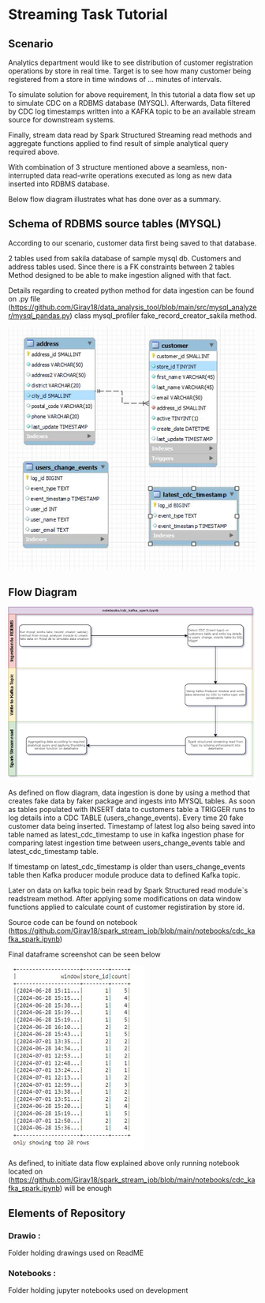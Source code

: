 # Streaming Task Tutorial

## Scenario
Analytics department would like to see distribution of customer registration operations by store in real time. Target is to see how many customer being registered from a store in time windows of ... minutes of intervals.

To simulate solution for above requirement, In this tutorial a data flow set up to simulate CDC on a RDBMS database (MYSQL). Afterwards, Data filtered by CDC log timestamps written into a KAFKA topic to be an available stream source for downstream systems.

Finally, stream data read by Spark Structured Streaming read methods and aggregate functions applied to find result of simple analytical query required above.

With combination of 3 structure mentioned above a seamless, non-interrupted data read-write operations executed as long as new data inserted into RDBMS database.

Below flow diagram illustrates what has done over as a summary.

## Schema of RDBMS source tables (MYSQL)
According to our scenario, customer data first being saved to that database.

2 tables used from sakila database of sample mysql db. Customers and address tables used. Since there is a FK constraints between 2 tables
Method designed to be able to make ingestion aligned with that fact.

Details regarding to created python method for data ingestion can be found on .py file (https://github.com/Giray18/data_analysis_tool/blob/main/src/mysql_analyzer/mysql_pandas.py) class mysql_profiler fake_record_creator_sakila method.

![picture alt](drawio/mysql_tables.JPG) 


## Flow Diagram
![picture alt](drawio/flow_diagram.jpg) 


As defined on flow diagram, data ingestion is done by using a method that creates fake data by faker package and ingests into MYSQL tables. As soon as tables populated with INSERT data to customers table a TRIGGER runs to log details into a CDC TABLE (users_change_events). Every time 20 fake customer data being inserted.
Timestamp of latest log also being saved into table named as latest_cdc_timestamp to use in kafka ingestion phase for comparing latest ingestion time between users_change_events table and latest_cdc_timestamp table.

If timestamp on latest_cdc_timestamp is older than users_change_events table then Kafka producer module produce data to defined Kafka topic.

Later on data on kafka topic bein read by Spark Structured read module`s readstream method. After applying some modifications on data window functions applied to calculate count of customer registiration by store id.

Source code can be found on notebook (https://github.com/Giray18/spark_stream_job/blob/main/notebooks/cdc_kafka_spark.ipynb)

Final dataframe screenshot can be seen below 

![picture alt](drawio/final_stream_dataframe.JPG)  

As defined, to initiate data flow explained above only running notebook located on (https://github.com/Giray18/spark_stream_job/blob/main/notebooks/cdc_kafka_spark.ipynb) will be enough



## Elements of Repository
### Drawio : 
Folder holding drawings used on ReadME

### Notebooks : 
Folder holding jupyter notebooks used on development




